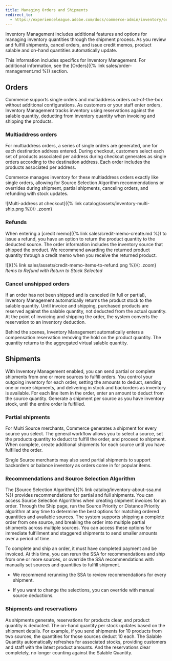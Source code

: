 ```yaml
---
title: Managing Orders and Shipments
redirect_to:
  - https://experienceleague.adobe.com/docs/commerce-admin/inventory/orders/shipments.html
---
```


Inventory Management includes additional features and options for managing inventory quantities through the shipment process. As you review and fulfill shipments, cancel orders, and issue credit memos, product salable and on-hand quantities automatically update.

This information includes specifics for Inventory Management. For additional information, see the [Orders]({% link sales/order-management.md %}) section.

## Orders

Commerce supports single orders and multiaddress orders out-of-the-box without additional configurations. As customers or your staff enter orders, Inventory Management tracks inventory using reservations against the salable quantity, deducting from inventory quantity when invoicing and shipping the products.

### Multiaddress orders

For multiaddress orders, a series of single orders are generated, one for each destination address entered. During checkout, customers select each set of products associated per address during checkout generates as single orders according to the destination address. Each order includes the products associated per address.

Commerce manages inventory for these multiaddress orders exactly like single orders, allowing for Source Selection Algorithm recommendations or overrides during shipment, partial shipments, canceling orders, and refunding with stock updates.

![Multi-address at checkout]({% link catalog/assets/inventory-multi-ship.png %}){: .zoom}

### Refunds

When entering a [credit memo]({% link sales/credit-memo-create.md %}) to issue a refund, you have an option to return the product quantity to the deducted source. The order information includes the inventory source that shipped the product. We recommend awarding the returned product quantity through a credit memo when you receive the returned product.

![]({% link sales/assets/credit-memo-items-to-refund.png %}){: .zoom}
_Items to Refund with Return to Stock Selected_

### Cancel unshipped orders

If an order has not been shipped and is canceled (in full or partial), Inventory Management automatically returns the product stock to the salable quantity. Until invoice and shipping, purchased products are reserved against the salable quantity, not deducted from the actual quantity. At the point of invoicing and shipping the order, the system converts the reservation to an inventory deduction.

Behind the scenes, Inventory Management automatically enters a compensation reservation removing the hold on the product quantity. The quantity returns to the aggregated virtual salable quantity.

## Shipments

With Inventory Management enabled, you can send partial or complete shipments from one or more sources to fulfill orders. You control your outgoing inventory for each order, setting the amounts to deduct, sending one or more shipments, and delivering in stock and backorders as inventory is available. For each line item in the order, enter an amount to deduct from the source quantity. Generate a shipment per source as you have inventory stock, until the entire order is fulfilled.

### Partial shipments

For Multi Source merchants, Commerce generates a shipment for every source you select. The general workflow allows you to select a source, set the products quantity to deduct to fulfill the order, and proceed to shipment. When complete, create additional shipments for each source until you have fulfilled the order.

Single Source merchants may also send partial shipments to support backorders or balance inventory as orders come in for popular items.

### Recommendations and Source Selection Algorithm

The [Source Selection Algorithm]({% link catalog/inventory-about-ssa.md %}) provides recommendations for partial and full shipments. You can access Source Selection Algorithms when creating shipment invoices for an order. Through the Ship page, run the Source Priority or Distance Priority algorithm at any time to determine the best options for matching ordered quantities and available sources. The system supports shipping a complete order from one source, and breaking the order into multiple partial shipments across multiple sources. You can access these options for immediate fulfillment and staggered shipments to send smaller amounts over a period of time.

To complete and ship an order, it must have completed payment and be invoiced. At this time, you can rerun the SSA for recommendations and ship from one or more sources, or override the SSA recommendations with manually set sources and quantities to fulfill shipment.

- We recommend rerunning the SSA to review recommendations for every shipment.

- If you want to change the selections, you can override with manual source deductions.

### Shipments and reservations

As shipments generate, reservations for products clear, and product quantity is deducted. The on-hand quantity per stock updates based on the shipment details. For example, if you send shipments for 10 products from two sources, the quantities for those sources deduct 10 each. The Salable Quantity automatically refreshes for associated stocks, providing customers and staff with the latest product amounts. And the reservations clear completely, no longer counting against the Salable Quantity.
